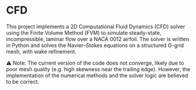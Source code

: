 # CFD

This project implements a 2D Computational Fluid Dynamics (CFD) solver using the Finite Volume Method (FVM) to simulate steady-state, incompressible, laminar flow over a NACA 0012 airfoil. The solver is written in Python and solves the Navier–Stokes equations on a structured O-grid mesh, with wake refinement.

⚠️ Note: The current version of the code does not converge, likely due to poor mesh quality (e.g. high skewness near the trailing edge). However, the implementation of the numerical methods and the solver logic are believed to be correct.
